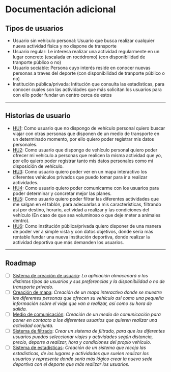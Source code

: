 # Documentación adicional

## Tipos de usuarios

- Usuario sin vehículo personal: Usuario que busca realizar cualquier nueva actividad física y no dispone de transporte
- Usuario regular: Le interesa realizar una actividad regularmente en un lugar concreto (escalada en rocódromo) (con disponibilidad de tranporte público o no)
- Usuario sociable: Persona cuyo interés reside en conocer nuevas personas a traves del deporte (con disponibilidad de tranporte público o no)
- Institución pública/privada: Intitución que consulta las estadísticas, para conocer cuales son las actividades que más solicitan los usuarios para con ello poder fundar un centro cerca de estos

---

## Historias de usuario

- [HU1](https://github.com/argelion14/proyecto-IV/issues/5): Como usuario que no dispongo de vehículo personal quiero buscar viajar con otras personas que disponen de un medio de transporte en un determinado momento, por ello quiero poder registrar mis datos personales.
- [HU2](https://github.com/argelion14/proyecto-IV/issues/6): Como usuario que dispongo de vehículo personal quiero poder ofrecer mi vehículo a personas que realicen la misma actividad que yo, por ello quiero poder registrar tanto mis datos personales como mi disposición de vehículo.
- [HU3](https://github.com/argelion14/proyecto-IV/issues/7): Como usuario quiero poder ver en un mapa interactivo los diferentes vehículos privados que puedo tomar para ir a realizar actividades.
- [HU4](https://github.com/argelion14/proyecto-IV/issues/8): Como usuario quiero poder comunicarme con los usuarios para poder determinar y concretar mejor las planes.
- [HU5](https://github.com/argelion14/proyecto-IV/issues/9): Como usuario quiero poder filtrar las diferentes actividades que me salgan en el tablón, para adecuarlas a mis características, filtrando así por destino, horario, actividad a realizar y las condiciones del vehículo (En caso de que sea voluminoso o que deje meter a animales dentro).
- [HU6](https://github.com/argelion14/proyecto-IV/issues/10): Como institución pública/privada quiero disponer de una manera de poder ver a simple vista y con datos objetivos, donde sería más rentable fundar una nueva institución deportiva, donde realizar la actividad deportiva que más demanden los usuarios.

---

## Roadmap
- [ ] [Sistema de creación de usuario](https://github.com/argelion14/proyecto-IV/milestone/1): *La aplicación almacenará a los distintos tipos de usuarios y sus preferencias y la disponibilidad o no de transporte privado.*
- [ ] [Creación de mapa](https://github.com/argelion14/proyecto-IV/milestone/2): *Creación de un mapa interactivo donde se muestre las diferentes personas que ofrecen su vehículo así como una pequeña información sobre el viaje que van a realizar, así como su hora de salida.*
- [ ] [Medio de comunicación](https://github.com/argelion14/proyecto-IV/milestone/3): *Creación de un medio de comunicación para poner en contacto a los diferentes usuarios que quieren realizar una actividad conjunta.*
- [ ] [Sistema de filtrado](https://github.com/argelion14/proyecto-IV/milestone/4): *Crear un sistema de filtrado, para que los diferentes usuarios puedas seleccionar viajes y actividades según distancia, precio, deporte a realizar, hora y condiciones del propio vehículo.*
- [ ] [Sistema de estadísticas](https://github.com/argelion14/proyecto-IV/milestone/5): *Creación de un sistema que recoja las estadísticas, de los lugares y actividades que suelen realizar los usuarios y represente donde sería más lógico crear la nueva sede deportiva con el deporte que más realizar los usuarios.*
